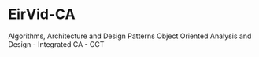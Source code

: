# EirVid-CA
Algorithms, Architecture and Design Patterns Object Oriented Analysis and Design - Integrated CA - CCT
